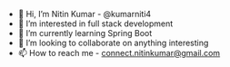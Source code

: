 - 👋 Hi, I’m Nitin Kumar - @kumarniti4
- 👀 I’m interested in full stack development
- 🌱 I’m currently learning Spring Boot
- 💞️ I’m looking to collaborate on anything interesting
- 📫 How to reach me - connect.nitinkumar@gmail.com
